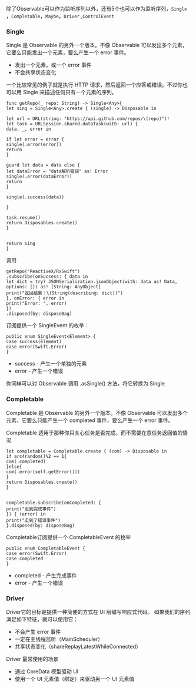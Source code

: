  除了Observable可以作为监听序列以外，还有5个也可以作为监听序列，`Single` ，`Completable`，`Maybe`，`Driver` ,`ControlEvent`
 
 
 ### Single
 Single 是 Observable 的另外一个版本。不像 Observable 可以发出多个元素，它要么只能发出一个元素，要么产生一个 error 事件。
 
 - 发出一个元素，或一个 error 事件
 - 不会共享状态变化
 
 一个比较常见的例子就是执行 HTTP 请求，然后返回一个应答或错误。不过你也可以用 Single 来描述任何只有一个元素的序列。
 
 
 ```
 func getRepo(_ repo: String) -> Single<Any>{
 let sing = Single<Any>.create { (single) -> Disposable in
 
 let url = URL(string: "https://api.github.com/repos/\(repo)")!
 let task = URLSession.shared.dataTask(with: url) {
 data, _, error in
 
 if let error = error {
 single(.error(error))
 return
 }
 
 guard let data = data else {
 let dataError = "data解析错误" as! Error
 single(.error(dataError))
 return
 }
 
 single(.success(data))
 
 }
 
 task.resume()
 return Disposables.create()
 }
 
 
 return sing
 }
 ```
 
 调用
 ```
 getRepo("ReactiveX/RxSwift")
 .subscribe(onSuccess: { data in
 let dict = try? JSONSerialization.jsonObject(with: data as! Data, options: []) as! [String: AnyObject]
 print("返回结果：\(String(describing: dict))")
 }, onError: { error in
 print("Error: ", error)
 })
 .disposed(by: disposeBag)
 ```
 订阅提供一个 SingleEvent 的枚举：
 
 ```
 public enum SingleEvent<Element> {
 case success(Element)
 case error(Swift.Error)
 }
 ```
 - success - 产生一个单独的元素
 - error - 产生一个错误
 
 你同样可以对 Observable 调用 .asSingle() 方法，将它转换为 Single
 
 
  ### Completable
  
 Completable 是 Observable 的另外一个版本。不像 Observable 可以发出多个元素，它要么只能产生一个 completed 事件，要么产生一个 error 事件。
 
 Completable 适用于那种你只关心任务是否完成，而不需要在意任务返回值的情况
 ```
 let completable = Completable.create { (com) -> Disposable in
 if arc4random()%2 == 1{
 com(.completed)
 }else{
 com(.error(self.getError()))
 }
 return Disposables.create()
 }
 
 
 completable.subscribe(onCompleted: {
 print("走到完成事件")
 }) { (error) in
 print("走到了错误事件")
 }.disposed(by: disposeBag)
 
 ```
 
 
 Completable订阅提供一个 CompletableEvent 的枚举
 ```
 public enum CompletableEvent {
 case error(Swift.Error)
 case completed
 }
 ```
 
- completed - 产生完成事件
 - error - 产生一个错误
 
 
 ### Driver
 
 Driver它的目标是提供一种简便的方式在 UI 层编写响应式代码。
 如果我们的序列满足如下特征，就可以使用它：
 
 - 不会产生 error 事件
 - 一定在主线程监听（MainScheduler）
 - 共享状态变化（shareReplayLatestWhileConnected）
 
 Driver 最常使用的场景
 
 - 通过 CoreData 模型驱动 UI
 - 使用一个 UI 元素值（绑定）来驱动另一个 UI 元素值
 
 
 
 
 
 
 
 
 
 
 
 
 
 
 
 
 
 
 
 
 
